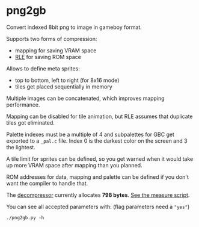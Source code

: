 # png2gb
Convert indexed 8bit png to image in gameboy format.

Supports two forms of compression:
* mapping for saving VRAM space
* [RLE](compression.md) for saving ROM space

Allows to define meta sprites:
* top to bottom, left to right (for 8x16 mode)
* tiles get placed sequentially in memory

Multiple images can be concatenated, which improves mapping performance.

Mapping can be disabled for tile animation, but RLE assumes that duplicate tiles got eliminated.

Palette indexes must be a multiple of 4 and subpalettes for GBC get exported to a `_pal.c` file. Index 0 is the darkest color on the screen and 3 the lightest.

A tile limit for sprites can be defined, so you get warned when it would take up more VRAM space after mapping than you planned.

ROM addresses for data, mapping and palette can be defined if you don't want the compiler to handle that.

The [decompressor](csrc/decompress.c) currently allocates **798 bytes**. [See the measure script](measure_size.sh).

You can see all accepted parameters with: (flag parameters need a `"yes"`)
```
./png2gb.py -h
```
